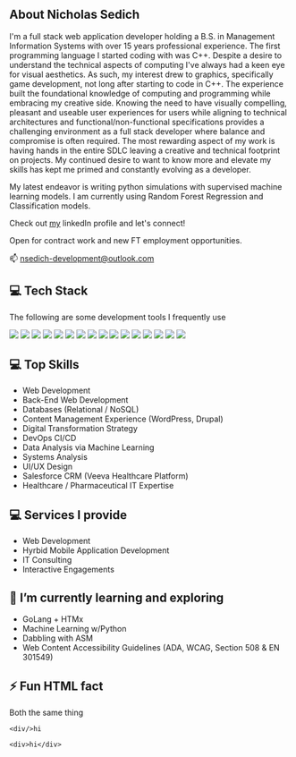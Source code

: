 <!--
**nsedich-development/nsedich-development** is a ✨ _special_ ✨ repository because its `README.md` (this file) appears on your GitHub profile.

Here are some ideas to get you started:

- 🔭 I’m currently working on ...
- 🌱 I’m currently learning ...
- 👯 I’m looking to collaborate on ...
- 🤔 I’m looking for help with ...
- 💬 Ask me about ...
- 📫 How to reach me: ...
- 😄 Pronouns: ...
- ⚡ Fun fact: ...
-->
## About Nicholas Sedich

<p dir="auto">I'm a full stack web application developer holding a B.S. in Management Information Systems with over 15 years professional experience. The first programming language I started coding with was C++. Despite a desire to understand the technical aspects of computing I've always had a keen eye for visual aesthetics. As such, my interest drew to graphics, specifically game development, not long after starting to code in C++. The experience built the foundational knowledge of computing and programming while embracing my creative side. Knowing the need to have visually compelling, pleasant and useable user experiences for users while aligning to technical architectures and functional/non-functional specifications provides a challenging environment as a full stack developer where balance and compromise is often required. The most rewarding aspect of my work is having hands in the entire SDLC leaving a creative and technical footprint on projects. My continued desire to want to know more and elevate my skills has kept me primed and constantly evolving as a developer.</p>

<p dir="auto">My latest endeavor is writing python simulations with supervised machine learning models. I am currently using Random Forest Regression and Classification models.</p>

<p dir="auto">Check out <a href="https://www.linkedin.com/in/nicholassedich/" alt="nicholas sedich">my</a> linkedIn profile and let's connect!</p>

<p dir="auto">Open for contract work and new FT employment opportunities.</p>

<p dir="auto">📫 <a href="mailto:nsedich-development@outlook.com">nsedich-development@outlook.com</a></p>

## 💻 Tech Stack

<p dir="auto">The following are some development tools I frequently use</p>
<p dir="auto">
<img src="https://img.icons8.com/color/48/000000/html-5.png" style="max-width: 100%;">
<img src="https://img.icons8.com/color/48/000000/css3.png" style="max-width: 100%;">
<img src="https://img.icons8.com/color/48/000000/javascript.png" style="max-width: 100%;">
<img src="https://img.icons8.com/color/48/000000/react-native.png" style="max-width: 100%;">
<img src="https://img.icons8.com/color/48/000000/tailwindcss.png" style="max-width: 100%;">
<img src="https://img.icons8.com/color/48/000000/nextjs.png" style="max-width: 100%;">
<img src="https://img.icons8.com/color/48/000000/nodejs.png" style="max-width: 100%;">
<img src="https://img.icons8.com/color/48/000000/express-js.png" style="max-width: 100%;">
<img src="https://img.icons8.com/color/48/000000/prisma-orm.png" style="max-width: 100%;">
<img src="https://img.icons8.com/color/48/000000/mysql.png" style="max-width: 100%;">
<img src="https://img.icons8.com/color/48/000000/git.png" style="max-width: 100%;">
<img src="https://img.icons8.com/color/48/000000/sql.png" style="max-width: 100%;">
<img src="https://img.icons8.com/color/48/000000/php.png" style="max-width: 100%;">
<img src="https://img.icons8.com/color/48/000000/python.png" style="max-width: 100%;">
<img src="https://img.icons8.com/color/48/000000/golang.png" style="max-width: 100%;">
<img src="https://img.icons8.com/color/48/000000/mongodb.png" style="max-width: 100%;">
</p>

## 💻 Top Skills
<ul>
  <li>Web Development</li>
  <li>Back-End Web Development</li>
  <li>Databases (Relational / NoSQL)</li>
  <li>Content Management Experience (WordPress, Drupal)</li>
  <li>Digital Transformation Strategy</li>
  <li>DevOps CI/CD</li>
  <li>Data Analysis via Machine Learning</li>
  <li>Systems Analysis</li>
  <li>UI/UX Design</li>
  <li>Salesforce CRM (Veeva Healthcare Platform)</li>
  <li>Healthcare / Pharmaceutical IT Expertise</li>
</ul>

## 💻 Services I provide
<ul>
  <li>Web Development</li>
  <li>Hyrbid Mobile Application Development</li>
  <li>IT Consulting</li>
  <li>Interactive Engagements</li>
</ul>

## 🌱 I’m currently learning and exploring

<ul>
  <li>GoLang + HTMx</li>
  <li>Machine Learning w/Python</li>
  <li>Dabbling with ASM</li>
  <li>Web Content Accessibility Guidelines (ADA, WCAG, Section 508 & EN 301549)</li>
</ul>

## ⚡ Fun HTML fact

<p>Both the same thing</p>

~~~
<div/>hi

<div>hi</div>
~~~
